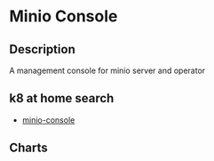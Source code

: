 # Minio Console

## Description

A management console for minio server and operator

## k8 at home search

- [minio-console](https://nanne.dev/k8s-at-home-search/#/minio-console)

## Charts


